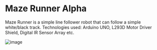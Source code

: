 # Maze Runner Alpha
 
 Maze Runner is a simple line follower robot that can follow a simple white/black track. Technologies used: Arduino UNO, L293D Motor Driver Shield, Digital IR Sensor Array etc.

![image](https://user-images.githubusercontent.com/82754463/208297767-edbaf42f-ae29-4e2d-a844-041d2b450a0a.png)

